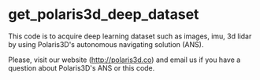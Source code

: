 # get_polaris3d_deep_dataset
This code is to acquire deep learning dataset such as images, imu, 3d lidar by using Polaris3D's autonomous navigating solution (ANS).

Please, visit our website (http://polaris3d.co) and email us if you have a question about Polaris3D's ANS or this code.

